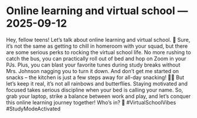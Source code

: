 # Online learning and virtual school — 2025-09-12

Hey, fellow teens! Let’s talk about online learning and virtual school. 🌟 Sure, it’s not the same as getting to chill in homeroom with your squad, but there are some serious perks to rocking the virtual school life. No more rushing to catch the bus, you can practically roll out of bed and hop on Zoom in your PJs. Plus, you can blast your favorite tunes during study breaks without Mrs. Johnson nagging you to turn it down. And don’t get me started on snacks – the kitchen is just a few steps away for all-day snacking! 🍿🍪 But let’s keep it real, it’s not all rainbows and butterflies. Staying motivated and focused takes serious discipline when your bed is calling your name. So, grab your laptop, strike a balance between work and play, and let’s conquer this online learning journey together! Who’s in? 🙌 #VirtualSchoolVibes #StudyModeActivated